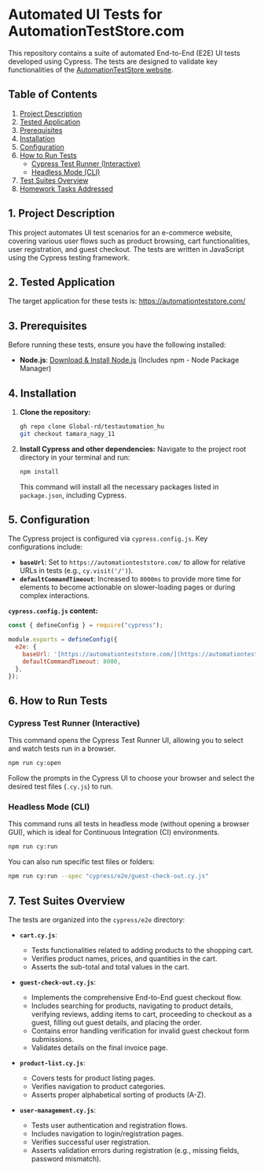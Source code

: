 # Automated UI Tests for AutomationTestStore.com

This repository contains a suite of automated End-to-End (E2E) UI tests developed using Cypress. The tests are designed to validate key functionalities of the [AutomationTestStore website](https://automationteststore.com/).

## Table of Contents

1.  [Project Description](#project-description)
2.  [Tested Application](#tested-application)
3.  [Prerequisites](#prerequisites)
4.  [Installation](#installation)
5.  [Configuration](#configuration)
6.  [How to Run Tests](#how-to-run-tests)
    * [Cypress Test Runner (Interactive)](#cypress-test-runner-interactive)
    * [Headless Mode (CLI)](#headless-mode-cli)
7.  [Test Suites Overview](#test-suites-overview)
8.  [Homework Tasks Addressed](#homework-tasks-addressed)

## 1. Project Description

This project automates UI test scenarios for an e-commerce website, covering various user flows such as product browsing, cart functionalities, user registration, and guest checkout. The tests are written in JavaScript using the Cypress testing framework.

## 2. Tested Application

The target application for these tests is:
https://automationteststore.com/

## 3. Prerequisites

Before running these tests, ensure you have the following installed:

* **Node.js**: [Download & Install Node.js](https://nodejs.org/en/download/) (Includes npm - Node Package Manager)

## 4. Installation

1.  **Clone the repository:**
    ```bash
    gh repo clone Global-rd/testautomation_hu
    git checkout tamara_nagy_11
    ```

2.  **Install Cypress and other dependencies:**
    Navigate to the project root directory in your terminal and run:
    ```bash
    npm install
    ```
    This command will install all the necessary packages listed in `package.json`, including Cypress.

## 5. Configuration

The Cypress project is configured via `cypress.config.js`. Key configurations include:

* **`baseUrl`**: Set to `https://automationteststore.com/` to allow for relative URLs in tests (e.g., `cy.visit('/')`).
* **`defaultCommandTimeout`**: Increased to `8000ms` to provide more time for elements to become actionable on slower-loading pages or during complex interactions.

**`cypress.config.js` content:**
```javascript
const { defineConfig } = require("cypress");

module.exports = defineConfig({
  e2e: {
    baseUrl: '[https://automationteststore.com/](https://automationteststore.com/)',
    defaultCommandTimeout: 8000,
  },
});
```

## 6. How to Run Tests

### Cypress Test Runner (Interactive)

This command opens the Cypress Test Runner UI, allowing you to select and watch tests run in a browser.

```bash
npm run cy:open
```

Follow the prompts in the Cypress UI to choose your browser and select the desired test files (`.cy.js`) to run.

### Headless Mode (CLI)

This command runs all tests in headless mode (without opening a browser GUI), which is ideal for Continuous Integration (CI) environments.

```bash
npm run cy:run
```

You can also run specific test files or folders:

```bash
npm run cy:run --spec "cypress/e2e/guest-check-out.cy.js"
```

## 7. Test Suites Overview

The tests are organized into the `cypress/e2e` directory:

* **`cart.cy.js`**:
    * Tests functionalities related to adding products to the shopping cart.
    * Verifies product names, prices, and quantities in the cart.
    * Asserts the sub-total and total values in the cart.

* **`guest-check-out.cy.js`**:
    * Implements the comprehensive End-to-End guest checkout flow.
    * Includes searching for products, navigating to product details, verifying reviews, adding items to cart, proceeding to checkout as a guest, filling out guest details, and placing the order.
    * Contains error handling verification for invalid guest checkout form submissions.
    * Validates details on the final invoice page.

* **`product-list.cy.js`**:
    * Covers tests for product listing pages.
    * Verifies navigation to product categories.
    * Asserts proper alphabetical sorting of products (A-Z).

* **`user-management.cy.js`**:
    * Tests user authentication and registration flows.
    * Includes navigation to login/registration pages.
    * Verifies successful user registration.
    * Asserts validation errors during registration (e.g., missing fields, password mismatch).
